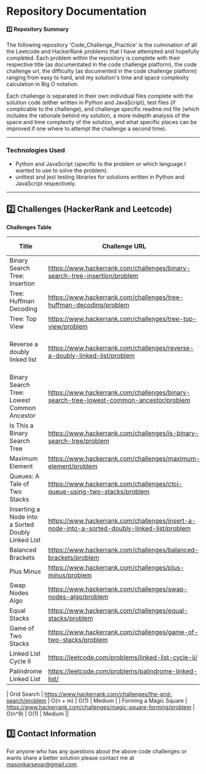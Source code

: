 # Repository Documentation

#### 1️⃣ Repository Summary

The following repository 'Code_Challenge_Practice' is the culmination of all the Leetcode and HackerRank problems that I have attempted and hopefully completed. Each problem within the repository is complete with their respective title (as documentated in the code challenge platform), the code challenge url, the difficulty (as documented in the code challenge platform) ranging from easy to hard, and my solution's time and space complexity calculation in Big O notation.

Each challenge is separated in their own individual files complete with the solution code (either written in Python and JavaScript), test files (if complicable to the challenge), and challenge specific readme.md file (which includes the rationale behind my solution, a more indepth analysis of the space and time complexity of the solution, and what specific places can be improved if one where to attempt the challenge a second time).

---

### Technologies Used

- Python and JavaScript (specific to the problem or which language I wanted to use to solve the problem).
- unittest and jest testing libraries for solutions written in Python and JavaScript respectively.

---

## 2️⃣ Challenges (HackerRank and Leetcode)

**Challenges Table**

| Title                                             | Challenge URL                                                                                | Time Complexity                                       | Space Complexity                       | Difficulty |
| ------------------------------------------------- | -------------------------------------------------------------------------------------------- | ----------------------------------------------------- | -------------------------------------- | ---------- |
| Binary Search Tree: Insertion                     | https://www.hackerrank.com/challenges/binary-search-tree-insertion/problem                   | O(n)                                                  | O(1)                                   | Easy       |
| Tree: Huffman Decoding                            | https://www.hackerrank.com/challenges/tree-huffman-decoding/problem                          | O(n)                                                  | O(n)                                   | Medium     |
| Tree: Top View                                    | https://www.hackerrank.com/challenges/tree-top-view/problem                                  | O(n)                                                  | O(n)                                   | Easy       |
| Reverse a doubly linked list                      | https://www.hackerrank.com/challenges/reverse-a-doubly-linked-list/problem                   | O(n)                                                  | O(n) Perhaps because of the call stack | Easy       |
| Binary Search Tree: Lowest Common Ancestor        | https://www.hackerrank.com/challenges/binary-search-tree-lowest-common-ancestor/problem      | O(n)                                                  | O(n)                                   | Easy       |
| Is This a Binary Search Tree                      | https://www.hackerrank.com/challenges/is-binary-search-tree/problem                          | O(n)                                                  | O(n)                                   | Medium     |
| Maximum Element                                   | https://www.hackerrank.com/challenges/maximum-element/problem                                | O(n)                                                  | O(n)                                   | Easy       |
| Queues: A Tale of Two Stacks                      | https://www.hackerrank.com/challenges/ctci-queue-using-two-stacks/problem                    | O(n)                                                  | O(n + m)                               | Medium     |
| Inserting a Node into a Sorted Doubly Linked List | https://www.hackerrank.com/challenges/insert-a-node-into-a-sorted-doubly-linked-list/problem | O(n)                                                  | O(1)                                   | Easy       |
| Balanced Brackets                                 | https://www.hackerrank.com/challenges/balanced-brackets/problem                              | O(n)                                                  | O(n)                                   | Medium     |
| Plus Minus                                        | https://www.hackerrank.com/challenges/plus-minus/problem                                     | O(n)                                                  | O(1)                                   | Easy       |
| Swap Nodes Algo                                   | https://www.hackerrank.com/challenges/swap-nodes-algo/problem                                | O(nm)                                                 | O(n)                                   | Medium     |
| Equal Stacks                                      | https://www.hackerrank.com/challenges/equal-stacks/problem                                   | O(n)                                                  | O(1)                                   | Easy       |
| Game of Two Stacks                                | https://www.hackerrank.com/challenges/game-of-two-stacks/problem                             | O(n)                                                  | O(n)                                   | Medium     |
| Linked List Cycle II                              | https://leetcode.com/problems/linked-list-cycle-ii/                                          | O(n)                                                  | O(1)                                   | Medium     |
| Palindrome Linked List                            | https://leetcode.com/problems/palindrome-linked-list/                                        | https://leetcode.com/problems/palindrome-linked-list/ | O(n)                                   | O(log(n))  | Easy |

| Grid Search | https://www.hackerrank.com/challenges/the-grid-search/problem | O(n + m) | O(1) | Medium |
| Forming a Magic Square | https://www.hackerrank.com/challenges/magic-square-forming/problem | O(n^9) | O(1) | Medium ||

## 3️⃣ Contact Information

For anyone who has any questions about the above code challenges or wants share a better solution please contact me at masonkarsevar@gmail.com.
